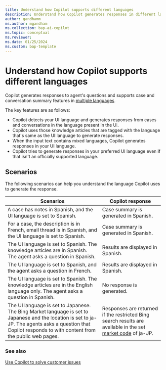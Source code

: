 ```yaml
---
title: Understand how Copilot supports different languages
description: Understand how Copilot generates responses in different languages.
author: gandhamm
ms.author: mgandham
ms.collection: bap-ai-copilot
ms.topic: conceptual
ms.reviewer: 
ms.date: 01/25/2024
ms.custom: bap-template 
---
```


# Understand how Copilot supports different languages

Copilot generates responses to agent's questions and supports case and conversation summary features in [multiple languages](../administer/cs-region-availability-service-limits.md#language-support-for-ai-based-analytics-and-insights-in-customer-service).

The key features are as follows:

- Copilot detects your UI language and generates responses from cases and conversations in the language present in the UI.
- Copilot uses those knowledge articles that are tagged with the language that's same as the UI language to generate responses.
- When the input text contains mixed languages, Copilot generates responses in your UI language.
- Copilot tries to generate responses in your preferred UI language even if that isn't an officially supported language.

## Scenarios

The following scenarios can help you understand the language Copilot uses to generate the response.

| Scenarios | Copilot response | 
| --- | --- | 
|A case has notes in Spanish, and the UI language is set to Spanish. | Case summary is generated in Spanish. |
| For a case, the description is in French, email thread is in Spanish, and the UI language is set to Spanish. | Case summary is generated in Spanish. |
| The UI language is set to Spanish. The knowledge articles are in Spanish. The agent asks a question in Spanish. | Results are displayed in Spanish. |
| The  UI language is set to Spanish, and the agent asks a question in French. | Results are displayed in Spanish. |
|  The UI language is set to Spanish. The knowledge articles are in the English language only. The agent asks a question in Spanish.| No response is generated. |
| The UI language is set to Japanese. The Bing Market language is set to Japanese and the location is set to ja-JP. The agents asks a question that Copilot responds to with content from the public web pages. | Responses are returned if the restricted Bing search results are available in the set [market code](/bing/search-apis/bing-web-search/reference/market-codes) of ja-JP. |


### See also

[Use Copilot to solve customer issues](../use/use-copilot-features.md)
